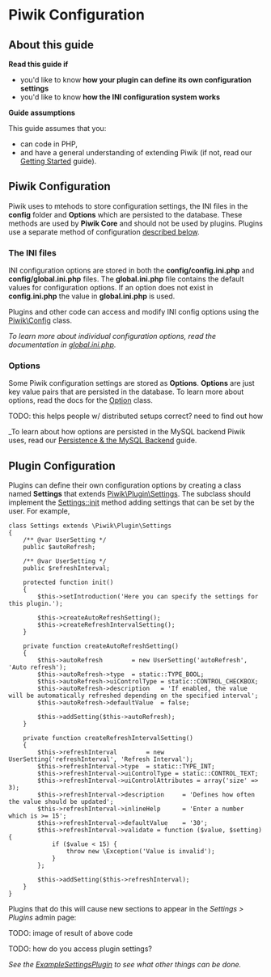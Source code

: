 # Piwik Configuration

<!-- Meta (to be deleted)
Purpose: describe INI configuration system, describe plugin settings stuff, describe use of options table (discourage use)

Audience: developers that want to know how to add configuration to their own plugins

Expected Result: 

Notes: 

What's missing? (stuff in my list that was not in when I wrote the 1st draft)
-->

## About this guide

**Read this guide if**

* you'd like to know **how your plugin can define its own configuration settings**
* you'd like to know **how the INI configuration system works**

**Guide assumptions**

This guide assumes that you:

* can code in PHP,
* and have a general understanding of extending Piwik (if not, read our [Getting Started](#) guide).

## Piwik Configuration

Piwik uses to mtehods to store configuration settings, the INI files in the **config** folder and **Options** which are persisted to the database. These methods are used by **Piwik Core** and should not be used by plugins. Plugins use a separate method of configuration [described below](#plugin-configuration).

### The INI files

INI configuration options are stored in both the **config/config.ini.php** and **config/global.ini.php** files. The **global.ini.php** file contains the default values for configuration options. If an option does not exist in **config.ini.php** the value in **global.ini.php** is used.

Plugins and other code can access and modify INI config options using the [Piwik\Config](#) class.

_To learn more about individual configuration options, read the documentation in [global.ini.php](#https://github.com/piwik/piwik/blob/master/config/global.ini.php)._

### Options

Some Piwik configuration settings are stored as **Options**. **Options** are just key value pairs that are persisted in the database. To learn more about options, read the docs for the [Option](#) class.

TODO: this helps people w/ distributed setups correct? need to find out how

_To learn about how options are persisted in the MySQL backend Piwik uses, read our [Persistence & the MySQL Backend](#) guide.

<a name="plugin-configuration"></a>
## Plugin Configuration

Plugins can define their own configuration options by creating a class named **Settings** that extends [Piwik\Plugin\Settings](#). The subclass should implement the [Settings::init](#) method adding settings that can be set by the user. For example,

    class Settings extends \Piwik\Plugin\Settings
    {
        /** @var UserSetting */
        public $autoRefresh;

        /** @var UserSetting */
        public $refreshInterval;

        protected function init()
        {
            $this->setIntroduction('Here you can specify the settings for this plugin.');

            $this->createAutoRefreshSetting();
            $this->createRefreshIntervalSetting();
        }

        private function createAutoRefreshSetting()
        {
            $this->autoRefresh        = new UserSetting('autoRefresh', 'Auto refresh');
            $this->autoRefresh->type  = static::TYPE_BOOL;
            $this->autoRefresh->uiControlType = static::CONTROL_CHECKBOX;
            $this->autoRefresh->description   = 'If enabled, the value will be automatically refreshed depending on the specified interval';
            $this->autoRefresh->defaultValue  = false;

            $this->addSetting($this->autoRefresh);
        }

        private function createRefreshIntervalSetting()
        {
            $this->refreshInterval        = new UserSetting('refreshInterval', 'Refresh Interval');
            $this->refreshInterval->type  = static::TYPE_INT;
            $this->refreshInterval->uiControlType = static::CONTROL_TEXT;
            $this->refreshInterval->uiControlAttributes = array('size' => 3);
            $this->refreshInterval->description     = 'Defines how often the value should be updated';
            $this->refreshInterval->inlineHelp      = 'Enter a number which is >= 15';
            $this->refreshInterval->defaultValue    = '30';
            $this->refreshInterval->validate = function ($value, $setting) {
                if ($value < 15) {
                    throw new \Exception('Value is invalid');
                }
            };

            $this->addSetting($this->refreshInterval);
        }
    }

Plugins that do this will cause new sections to appear in the _Settings > Plugins_ admin page:

TODO: image of result of above code

TODO: how do you access plugin settings?

_See the [ExampleSettingsPlugin](#) to see what other things can be done._